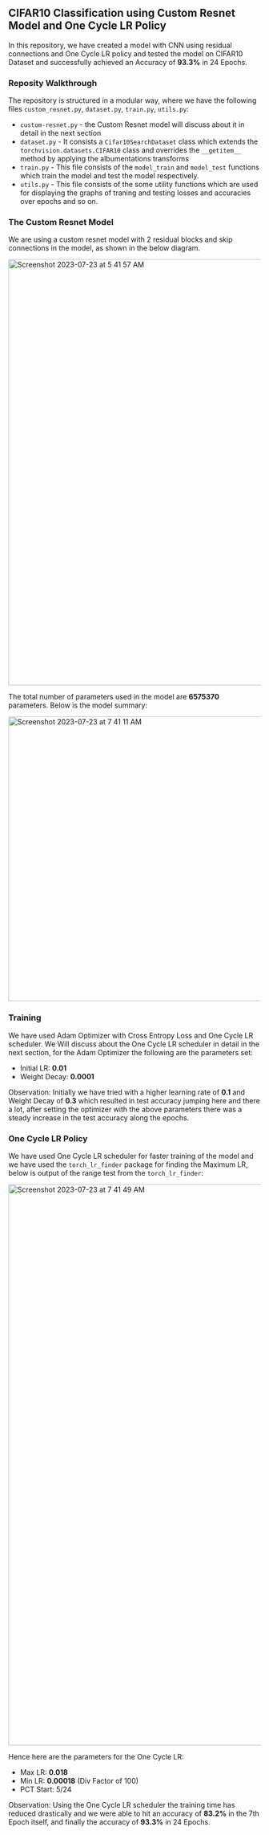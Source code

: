 ## CIFAR10 Classification using Custom Resnet Model and One Cycle LR Policy

In this repository, we have created a model with CNN using residual connections and One Cycle LR policy and tested the model on CIFAR10 Dataset and successfully achieved an Accuracy of **93.3%** in 24 Epochs.

### Reposity Walkthrough

The repository is structured in a modular way, where we have the following files `custom_resnet.py`, `dataset.py`, `train.py`,  `utils.py`:
- `custom-resnet.py`  - the Custom Resnet model will discuss about it in detail in the next section
- `dataset.py` - It consists a `Cifar10SearchDataset` class which extends the `torchvision.datasets.CIFAR10` class and overrides the `__getitem__` method by applying the albumentations transforms
- `train.py` - This file consists of the `model_train` and `model_test` functions which train the model and test the model respectively.
- `utils.py` - This file consists of the some utility functions which are used for displaying the graphs of traning and testing losses and accuracies over epochs and so on.

### The Custom Resnet Model

We are using a custom resnet model with 2 residual blocks and skip connections in the model, as shown in the below diagram.

<img width="849" alt="Screenshot 2023-07-23 at 5 41 57 AM" src="https://github.com/haresh93/ERA-submissions/assets/9997345/e7b116bd-fff5-417d-b4d0-a39147e7150d">

The total number of parameters used in the model are **6575370** parameters. Below is the model summary:

<img width="567" alt="Screenshot 2023-07-23 at 7 41 11 AM" src="https://github.com/haresh93/ERA-submissions/assets/9997345/977229a7-95ce-4141-9d5a-4b5dab6ce247">

### Training

We have used Adam Optimizer with Cross Entropy Loss and One Cycle LR scheduler. We Will discuss about the One Cycle LR scheduler in detail in the next section, for the Adam Optimizer the following are the parameters set:

- Initial LR: **0.01**
- Weight Decay: **0.0001**

Observation: Initially we have tried with a higher learning rate of **0.1** and Weight Decay of **0.3** which resulted in test accuracy jumping here and there a lot, after setting the optimizer with the above parameters there was a steady increase in the test accuracy along the epochs.

### One Cycle LR Policy

We have used One Cycle LR scheduler for faster training of the model and we have used the `torch_lr_finder` package for finding the Maximum LR, below is output of the range test from the `torch_lr_finder`:

<img width="1118" alt="Screenshot 2023-07-23 at 7 41 49 AM" src="https://github.com/haresh93/ERA-submissions/assets/9997345/717614ef-6ed9-4bca-8428-ae83d3b9c901">

Hence here are the parameters for the One Cycle LR:

- Max LR: **0.018**
- Min LR: **0.00018** (Div Factor of 100)
- PCT Start: 5/24

Observation: Using the One Cycle LR scheduler the training time has reduced drastically and we were able to hit an accuracy of **83.2%** in the 7th Epoch itself, and finally the accuracy of **93.3%** in 24 Epochs.
